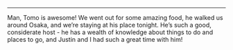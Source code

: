 
---

Man, Tomo is awesome! We went out for some amazing food, he walked us around Osaka, and we’re staying at his place tonight. He’s such a good, considerate host - he has a wealth of knowledge about things to do and places to go, and Justin and I had such a great time with him! 